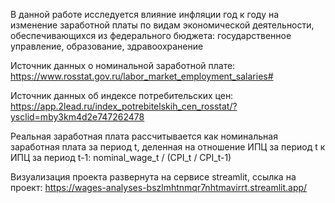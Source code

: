 В данной работе исследуется влияние инфляции год к году на изменение заработной платы по видам экономической деятельности, обеспечивающихся из федерального бюджета: государственное управление, образование, здравоохранение

Источник данных о номинальной заработной плате: https://www.rosstat.gov.ru/labor_market_employment_salaries#

Источник данных об индексе потребительских цен: https://app.2lead.ru/index_potrebitelskih_cen_rosstat/?ysclid=mby3km4d2e747262478

Реальная заработная плата рассчитывается как номинальная заработная плата за период t, деленная на отношение ИПЦ за период t к ИПЦ за период t-1: nominal_wage_t / (CPI_t / CPI_t-1)

Визуализация проекта развернута на сервисе streamlit, ссылка на проект: https://wages-analyses-bszlmhtnmqr7nhtmavirrt.streamlit.app/
